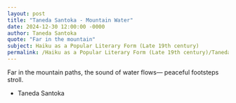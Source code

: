 ```yaml
---
layout: post
title: "Taneda Santoka - Mountain Water"
date: 2024-12-30 12:00:00 -0000
author: Taneda Santoka
quote: "Far in the mountain"
subject: Haiku as a Popular Literary Form (Late 19th century)
permalink: /Haiku as a Popular Literary Form (Late 19th century)/Taneda Santoka/Taneda Santoka - Mountain Water
---
```


Far in the mountain
paths, the sound of water flows—
peaceful footsteps stroll.

- Taneda Santoka

